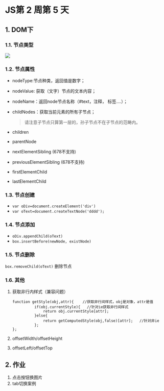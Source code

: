 # JS第 2 周第 5 天

## 1. DOM下

### 1.1. 节点类型

![](https://images0.cnblogs.com/blog2015/645526/201508/011527440322088.png)

### 1.2. 节点属性

- nodeType:节点种类，返回值是数字；

- nodeValue: 获取（文字）节点的文本内容；

- nodeName：返回node节点名称（#text，注释， 标签....）；

- childNodes：获取当前元素的所有子节点；

  > 请注意子节点只算第一层的，孙子节点不在子节点的范畴内。

- children

- parentNode

- nextElementSibling (678不支持)

- previousElementSibling (678不支持)

- firstElementChild

- lastElementChild

### 1.3. 节点创建

- `var oDiv=document.createElement('div')`
-  `var oText=document.createTextNode('dddd');`

### 1.4. 节点添加

- `oDiv.appendChild(oText)`
- `box.insertBefore(newNode, existNode)`

### 1.5. 节点删除

`box.removeChild(oText)`  删除节点

### 1.6. 其他

1. 获取非行内样式（兼容问题）

   ```
   function getStyle(obj,attr){    //获取非行间样式，obj是对象，attr是值
             if(obj.currentStyle){   //针对ie获取非行间样式
                 return obj.currentStyle[attr];
             }else{
                 return getComputedStyle(obj,false)[attr];   //针对非ie
             };
   };
   ```

2. offsetWidth/offsetHeight

3. offsetLeft/offsetTop

## 2. 作业

1. 点击按钮换图片
2. tab切换案例
